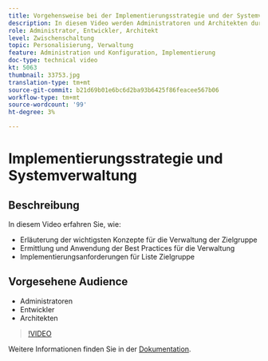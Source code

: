 ```yaml
---
title: Vorgehensweise bei der Implementierungsstrategie und der Systemverwaltung
description: In diesem Video werden Administratoren und Architekten durch wichtige Konzepte bei der Verwaltung und Implementierung von Adobe Target geführt. Sehen Sie sich dieses Video an, um zu erfahren, wie Sie Best Practices für die Verwaltung und Anwendung von Zielgruppen zur Implementierung der Liste ermitteln und anwenden.
role: Administrator, Entwickler, Architekt
level: Zwischenschaltung
topic: Personalisierung, Verwaltung
feature: Administration und Konfiguration, Implementierung
doc-type: technical video
kt: 5063
thumbnail: 33753.jpg
translation-type: tm+mt
source-git-commit: b21d69b01e6bc6d2ba93b6425f86feacee567b06
workflow-type: tm+mt
source-wordcount: '99'
ht-degree: 3%

---
```



# Implementierungsstrategie und Systemverwaltung

## Beschreibung

In diesem Video erfahren Sie, wie:

* Erläuterung der wichtigsten Konzepte für die Verwaltung der Zielgruppe
* Ermittlung und Anwendung der Best Practices für die Verwaltung
* Implementierungsanforderungen für Liste Zielgruppe

## Vorgesehene Audience

* Administratoren
* Entwickler
* Architekten

>[!VIDEO](https://video.tv.adobe.com/v/33753/?quality=12)

Weitere Informationen finden Sie in der [Dokumentation](https://docs.adobe.com/content/help/en/target/using/administer/administrating-target.html).
